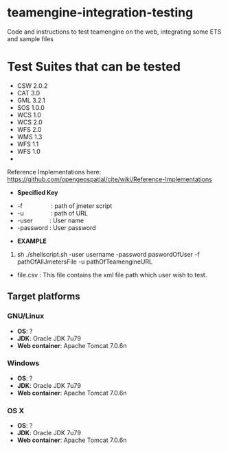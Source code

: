 # teamengine-integration-testing
Code and instructions to test teamengine on the web, integrating some ETS and sample files <br/>

# Test Suites that can be tested

- CSW 2.0.2
- CAT 3.0
- GML 3.2.1
- SOS 1.0.0
- WCS 1.0
- WCS 2.0
- WFS 2.0
- WMS 1.3
- WFS 1.1
- WFS 1.0
- 
Reference Implementations here:
https://github.com/opengeospatial/cite/wiki/Reference-Implementations


* **Specified Key**<br/>

 - -f&nbsp;&nbsp;&nbsp;&nbsp;&nbsp;&nbsp;&nbsp;&nbsp;&nbsp;&nbsp;&nbsp;&nbsp;&nbsp;&nbsp;&nbsp;&nbsp;&nbsp;:	path of jmeter script<br/>
 - -u&nbsp;&nbsp;&nbsp;&nbsp;&nbsp;&nbsp;&nbsp;&nbsp;&nbsp;&nbsp;&nbsp;&nbsp;&nbsp;&nbsp;&nbsp;&nbsp;:	path of URL<br/>
 - -user&nbsp;&nbsp;&nbsp;&nbsp;&nbsp;&nbsp;&nbsp;&nbsp;&nbsp;&nbsp;:	User name<br/>
 - -password&nbsp;:	User password<br/>


* **EXAMPLE**<br/>
1. sh ./shellscript.sh  -user username -password paswordOfUser -f pathOfAllJmetersFile -u pathOfTeamengineURL

* file.csv : This file contains the xml file path which user wish to test.<br/>


## Target platforms

### GNU/Linux
* __OS__: ?
* __JDK__: Oracle JDK 7u79
* __Web container__: Apache Tomcat 7.0.6n

### Windows
* __OS__: ?
* __JDK__: Oracle JDK 7u79
* __Web container__: Apache Tomcat 7.0.6n

### OS X
* __OS__: ?
* __JDK__: Oracle JDK 7u79
* __Web container__: Apache Tomcat 7.0.6n
